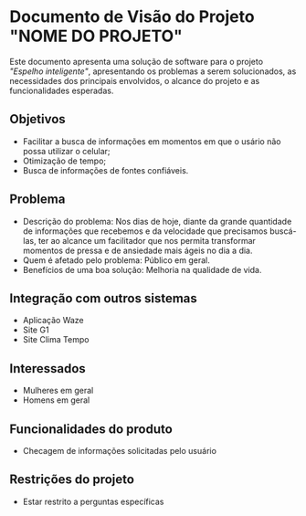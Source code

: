 # Documento de Visão do Projeto "NOME DO PROJETO"

Este documento apresenta uma solução de software para o projeto *"Espelho inteligente"*, 
apresentando os problemas a serem solucionados, as necessidades dos principais envolvidos, o alcance do projeto e as funcionalidades esperadas.

## Objetivos

* Facilitar a busca de informações em momentos em que o usário não possa utilizar o celular;
* Otimização de tempo;
* Busca de informações de fontes confiáveis.


## Problema

* Descrição do problema: Nos dias de hoje, diante da grande quantidade de informações que recebemos e da velocidade que precisamos buscá-las, ter ao alcance um facilitador que nos permita transformar momentos de pressa e de ansiedade mais ágeis no dia a dia. 
* Quem é afetado pelo problema: Público em geral.
* Benefícios de uma boa solução: Melhoria na qualidade de vida.


## Integração com outros sistemas

* Aplicação Waze
* Site G1
* Site Clima Tempo
 
## Interessados

* Mulheres em geral
* Homens em geral

## Funcionalidades do produto

* Checagem de informações solicitadas pelo usuário

## Restrições do projeto

* Estar restrito a perguntas específicas

